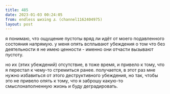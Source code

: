 ```yaml
---
title: 485
date: 2023-01-03 00:24:05
from: endless шизing ⍼ (channel1162404975)
layout: post
---
```


я понимаю, что ощущение пустоты вряд ли идёт от моего подавленного состояния напрямую. у меня опять всплывают убеждения о том что без деятельности я не имею ценности - именно они отчасти вызывают пустоту. 

но их (этих убеждений) отсутствие, в тоже время, и привело к тому, что я перестал к чему-то стремиться ранее. получается, в этот раз мне нужно избавиться от этого деструктивного убеждения, но так, чтобы это не привело опять к тому, что я заброшу какую-то смыслонаполненную жизнь и буду деградировать.
